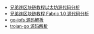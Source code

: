 +   [兄弟连区块链教程以太坊源代码分析](docs/ETH-XiongDiLian/README.md)
+   [兄弟连区块链教程 Fabric 1.0 源代码分析](docs/Fabric-XiongDiLian/README.md)
+   [go-ipfs 源码解析](docs/go-ipfs-ai/README.md)
+   [trojan-go 源码解析](docs/trojan-go-ai/README.md)
